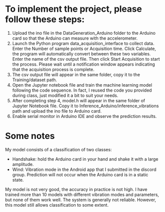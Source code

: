 # To implement the project, please follow these steps:
1. Upload the ino file in the DataGeneration_Arduino folder to the Arduino card so that the Arduino can measure with the accelerometer.
2. Launch the Python program data_acquisition_interface to collect data. Enter the Number of sample points or Acquisition time. Click Calculate, the program will automatically convert between these two variables. Enter the name of the csv output file. Then click Start Acquisition to start the process. Please wait until a notification window appears indicating that the acquisition process is complete.
3. The csv output file will appear in the same folder, copy it to the Training/dataset path.
4. Open the Jupyter notebook file and train the machine learning model following the code sequence. In fact, I reused the code you provided during class, just modified it a bit to suit your needs.
5. After completing step 4, model.h will appear in the same folder of Jupyter Notebook file. Copy it to Inference_Arduino/inference_vibrations path and upload the ino file to Arduino card.
6. Enable serial monitor in Arduino IDE and observe the prediction results.

# Some notes
My model consists of a classification of two classes:
- Handshake: hold the Arduino card in your hand and shake it with a large amplitude.
- Wind: Vibration mode in the Android app that I submitted in the discord group.
Prediction will not occur when the Arduino card is in a static state.

My model is not very good, the accuracy in practice is not high. I have trained more than 10 models with different vibration modes and parameters, but none of them work well. 
The system is generally not reliable. However, this model still allows classification to some extent.
